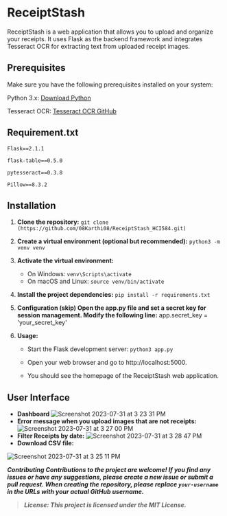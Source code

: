 # ReceiptStash
ReceiptStash is a web application that allows you to upload and organize your receipts. It uses Flask as the backend framework and integrates Tesseract OCR for extracting text from uploaded receipt images.

## Prerequisites
Make sure you have the following prerequisites installed on your system:

Python 3.x: [Download Python](https://www.python.org/downloads/)

Tesseract OCR: [Tesseract OCR GitHub](https://github.com/tesseract-ocr/tesseract)

## Requirement.txt
`Flask==2.1.1`

`flask-table==0.5.0`

`pytesseract==0.3.8`

`Pillow==8.3.2`
## Installation
1. **Clone the repository:**
  `git clone (https://github.com/08Karthi08/ReceiptStash_HCI584.git)`

1. **Create a virtual environment (optional but recommended):**
`python3 -m venv venv`

1. **Activate the virtual environment:**
   - On Windows:
`venv\Scripts\activate`
   - On macOS and Linux:
`source venv/bin/activate`

4. **Install the project dependencies:**
`pip install -r requirements.txt`

5. **Configuration (skip) Open the app.py file and set a secret key for session management. Modify the following line:**
app.secret_key = 'your_secret_key'

6. **Usage:**
   
   + Start the Flask development server:
`python3 app.py`

   + Open your web browser and go to 
http://localhost:5000.

   + You should see the homepage of the ReceiptStash web application.

## User Interface
 * **Dashboard**
  ![Screenshot 2023-07-31 at 3 23 31 PM](https://github.com/08Karthi08/ReceiptStash_HCI584/assets/135080809/d105c339-b97f-4fc6-92c9-e7828c6ba97d)
 * **Error message when you upload images that are not receipts:**
![Screenshot 2023-07-31 at 3 27 00 PM](https://github.com/08Karthi08/ReceiptStash_HCI584/assets/135080809/e2317a69-43af-4f92-aa77-5c341d059e6f)
  * **Filter Receipts by date:** 
![Screenshot 2023-07-31 at 3 28 47 PM](https://github.com/08Karthi08/ReceiptStash_HCI584/assets/135080809/9c70f4b2-e082-470c-8bde-532c1b3d0da3)
  * **Download CSV file:**
  
![Screenshot 2023-07-31 at 3 25 11 PM](https://github.com/08Karthi08/ReceiptStash_HCI584/assets/135080809/2a88c110-640d-4158-b117-0621a76f1e29)

***Contributing Contributions to the project are welcome! If you find any issues or have any suggestions, please create a new issue or submit a pull request.
 When creating the repository, please replace `your-username` in the URLs with your actual GitHub username.***
> ***License:
This project is licensed under the MIT License.***






